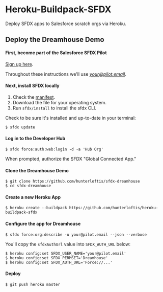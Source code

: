 # Heroku-Buildpack-SFDX

Deploy SFDX apps to Salesforce scratch orgs via Heroku.

## Deploy the Dreamhouse Demo

#### First, become part of the Salesforce SFDX Pilot

[Sign up here](http://go.pardot.com/l/27572/2017-01-23/6gh89x).

Throughout these instructions we'll use *your@pilot.email*.

#### Next, install SFDX locally

1. Check the [manifest](https://developer.salesforce.com/media/salesforce-cli/manifest.json).
2. Download the file for your operating system.
3. Run `sfdx/install` to install the sfdx CLI.

Check to be sure it's installed and up-to-date in your terminal:

```
$ sfdx update
```

#### Log in to the Developer Hub

```
$ sfdx force:auth:web:login -d -a 'Hub Org'
```

When prompted, authorize the SFDX "Global Connected App."

#### Clone the Dreamhouse Demo

```
$ git clone https://github.com/hunterloftis/sfdx-dreamhouse
$ cd sfdx-dreamhouse
```

#### Create a new Heroku App

```
$ heroku create --buildpack https://github.com/hunterloftis/heroku-buildpack-sfdx
```

#### Configure the app for Dreamhouse

```
$ sfdx force:org:describe -u your@pilot.email --json --verbose
```

You'll copy the `sfdxAuthUrl` value into `SFDX_AUTH_URL` below:

```
$ heroku config:set SFDX_USER_NAME='your@pilot.email'
$ heroku config:set SFDX_PERMSET='Dreamhouse'
$ heroku config:set SFDX_AUTH_URL='Force://...'
```

#### Deploy

```
$ git push heroku master
```
